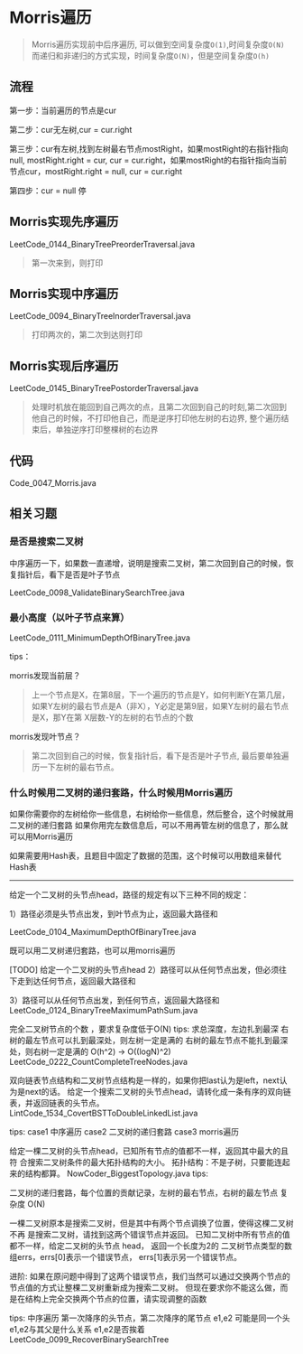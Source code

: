 # Morris遍历

> Morris遍历实现前中后序遍历, 可以做到空间复杂度`O(1)`,时间复杂度`O(N)` 
> 而递归和非递归的方式实现，时间复杂度`O(N)`，但是空间复杂度`O(h)`

## 流程

第一步：当前遍历的节点是cur

第二步：cur无左树,cur = cur.right

第三步：cur有左树,找到左树最右节点mostRight，如果mostRight的右指针指向null, mostRight.right = cur, cur = cur.right，如果mostRight的右指针指向当前节点cur，mostRight.right = null, cur = cur.right 

第四步：cur = null 停

## Morris实现先序遍历

LeetCode_0144_BinaryTreePreorderTraversal.java

> 第一次来到，则打印

## Morris实现中序遍历

LeetCode_0094_BinaryTreeInorderTraversal.java

> 打印两次的，第二次到达则打印

## Morris实现后序遍历

LeetCode_0145_BinaryTreePostorderTraversal.java

> 处理时机放在能回到自己两次的点，且第二次回到自己的时刻,第二次回到他自己的时候，不打印他自己，而是逆序打印他左树的右边界, 整个遍历结束后，单独逆序打印整棵树的右边界

## 代码

Code_0047_Morris.java

## 相关习题

### 是否是搜索二叉树

中序遍历一下，如果数一直递增，说明是搜索二叉树，第二次回到自己的时候，恢复指针后，看下是否是叶子节点

LeetCode_0098_ValidateBinarySearchTree.java

### 最小高度（以叶子节点来算）

LeetCode_0111_MinimumDepthOfBinaryTree.java

tips：

morris发现当前层？

> 上一个节点是X，在第8层，下一个遍历的节点是Y，如何判断Y在第几层， 如果Y左树的最右节点是A（非X），Y必定是第9层，如果Y左树的最右节点是X，那Y在第 X层数-Y的左树的右节点的个数

morris发现叶节点？

> 第二次回到自己的时候，恢复指针后，看下是否是叶子节点, 最后要单独遍历一下左树的最右节点。

### 什么时候用二叉树的递归套路，什么时候用Morris遍历

如果你需要你的左树给你一些信息，右树给你一些信息，然后整合，这个时候就用二叉树的递归套路
如果你用完左数信息后，可以不用再管左树的信息了，那么就可以用Morris遍历

如果需要用Hash表，且题目中固定了数据的范围，这个时候可以用数组来替代Hash表

-----



给定一个二叉树的头节点head，路径的规定有以下三种不同的规定：

1）路径必须是头节点出发，到叶节点为止，返回最大路径和

LeetCode_0104_MaximumDepthOfBinaryTree.java

既可以用二叉树递归套路，也可以用morris遍历

[TODO]
给定一个二叉树的头节点head
2）路径可以从任何节点出发，但必须往下走到达任何节点，返回最大路径和

3）路径可以从任何节点出发，到任何节点，返回最大路径和
LeetCode_0124_BinaryTreeMaximumPathSum.java

完全二叉树节点的个数 ，要求复杂度低于O(N)
tips:
求总深度，左边扎到最深
右树的最左节点可以扎到最深处，则左树一定是满的
右树的最左节点不能扎到最深处，则右树一定是满的
O(h^2) -> O((logN)^2)
LeetCode_0222_CountCompleteTreeNodes.java

双向链表节点结构和二叉树节点结构是一样的，如果你把last认为是left，next认为是next的话。
给定一个搜索二叉树的头节点head，请转化成一条有序的双向链表，并返回链表的头节点。
LintCode_1534_CovertBSTToDoubleLinkedList.java

tips:
case1 中序遍历
case2 二叉树的递归套路
case3 morris遍历

给定一棵二叉树的头节点head，已知所有节点的值都不一样，返回其中最大的且符 合搜索二叉树条件的最大拓扑结构的大小。
拓扑结构：不是子树，只要能连起来的结构都算。
NowCoder_BiggestTopology.java
tips:

二叉树的递归套路，每个位置的贡献记录，左树的最右节点，右树的最左节点
复杂度 O(N)

一棵二叉树原本是搜索二叉树，但是其中有两个节点调换了位置，使得这棵二叉树不再 是搜索二叉树，请找到这两个错误节点并返回。
已知二叉树中所有节点的值都不一样，给定二叉树的头节点 head，
返回一个长度为2的 二叉树节点类型的数组errs，errs[0]表示一个错误节点， errs[1]表示另一个错误节点。

进阶: 如果在原问题中得到了这两个错误节点，我们当然可以通过交换两个节点的节点值的方式让整棵二叉树重新成为搜索二叉树。
但现在要求你不能这么做，而是在结构上完全交换两个节点的位置，请实现调整的函数

tips:
中序遍历 第一次降序的头节点，第二次降序的尾节点
e1,e2 可能是同一个头
e1,e2与其父是什么关系
e1,e2是否挨着
LeetCode_0099_RecoverBinarySearchTree
